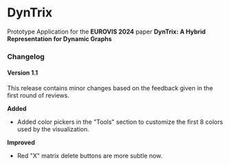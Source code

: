 # DynTrix

Prototype Application for the **EUROVIS 2024** paper
**DynTrix: A Hybrid Representation for Dynamic Graphs**

### Changelog

#### Version 1.1

This release contains minor changes based on the feedback given in the first round of reviews.

**Added**
- Added color pickers in the "Tools" section to customize the first 8 colors used by the visualization.

**Improved**
- Red "X" matrix delete buttons are more subtle now.
